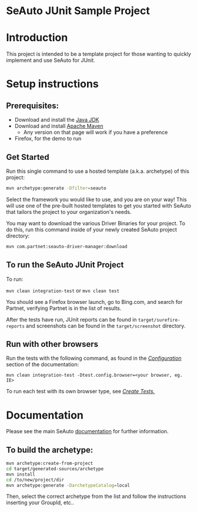 SeAuto JUnit Sample Project
===========================

# Introduction

This project is intended to be a template project for those wanting to quickly
implement and use SeAuto for JUnit.

# Setup instructions

## Prerequisites: 
* Download and install the [Java JDK](http://www.oracle.com/technetwork/java/javase/downloads/) 
* Download and install [Apache Maven](http://maven.apache.org/download.cgi) 
  * Any version on that page will work if you have a preference
* Firefox, for the demo to run

## Get Started
Run this single command to use a hosted template (a.k.a. archetype) of this project:
```bash
mvn archetype:generate -Dfilter=seauto
```
Select the framework you would like to use, and you are on your way! This will use one of the pre-built hosted templates to get you started with SeAuto that tailors the project to your organization's needs.

You may want to download the various Driver Binaries for your project. To do this, run this command inside of your newly created SeAuto project directory:
```bash
mvn com.partnet:seauto-driver-manager:download
```

## To run the SeAuto JUnit Project
To run:

`mvn clean integration-test` 
or 
`mvn clean test` 

You should see a Firefox browser launch, go to Bing.com, and search for Partnet, verifying Partnet is in the list of results.

After the tests have run, JUnit reports can be found in `target/surefire-reports` and screenshots can be found in the `target/screenshot` directory.

## Run with other browsers

Run the tests with the following command, as found in the [*Configuration*](//partnet.github.io/seauto/#/configuration) section of the documentation:

```
mvn clean integration-test -Dtest.config.browser=<your browser, eg. IE>
```

To run each test with its own browser type, see [*Create Tests.*](//partnet.github.io/seauto/#/createTests)

# Documentation
Please see the main SeAuto [documentation](//partnet.github.io/seauto/#/getStarted) for further information.

## To build the archetype:
````bash
mvn archetype:create-from-project
cd target/generated-sources/archetype
mvn install
cd /to/new/project/dir
mvn archetype:generate -DarchetypeCatalog=local
````
Then, select the correct archetype from the list and follow the instructions inserting your GroupId, etc..
